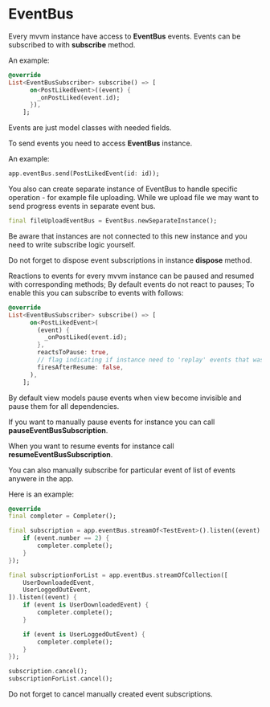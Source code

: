 # EventBus

Every mvvm instance have access to <b>EventBus</b> events.
Events can be subscribed to with <b>subscribe</b> method.

An example:

```dart
@override
List<EventBusSubscriber> subscribe() => [
      on<PostLikedEvent>((event) {
        _onPostLiked(event.id);
      }),
    ];
```

Events are just model classes with needed fields.

To send events you need to access <b>EventBus</b> instance.

An example:

```dart
app.eventBus.send(PostLikedEvent(id: id));
```

You also can create separate instance of EventBus to handle specific operation - for example file uploading.
While we upload file we may want to send progress events in separate event bus.

```dart
final fileUploadEventBus = EventBus.newSeparateInstance();
```

Be aware that instances are not connected to this new instance and you need to write subscribe logic yourself.

Do not forget to dispose event subscriptions in instance <b>dispose</b> method.

Reactions to events for every mvvm instance can be paused and resumed with corresponding methods;
By default events do not react to pauses;
To enable this you can subscribe to events with follows:

```dart
@override
List<EventBusSubscriber> subscribe() => [
      on<PostLikedEvent>(
        (event) {
          _onPostLiked(event.id);
        },
        reactsToPause: true,
        // flag indicating if instance need to 'replay' events that was received while instance was paused
        firesAfterResume: false,
      ),
    ];
```

By default view models pause events when view become invisible and pause them for all dependencies.

If you want to manually pause events for instance you can call <b>pauseEventBusSubscription</b>.

When you want to resume events for instance call <b>resumeEventBusSubscription</b>.

You can also manually subscribe for particular event of list of events anywere in the app.

Here is an example:

```dart
@override
final completer = Completer();

final subscription = app.eventBus.streamOf<TestEvent>().listen((event) {
    if (event.number == 2) {
        completer.complete();
    }
});

final subscriptionForList = app.eventBus.streamOfCollection([
    UserDownloadedEvent,
    UserLoggedOutEvent,
]).listen((event) {
    if (event is UserDownloadedEvent) {
        completer.complete();
    }

    if (event is UserLoggedOutEvent) {
        completer.complete();
    }
});

subscription.cancel();
subscriptionForList.cancel();
```

Do not forget to cancel manually created event subscriptions.
